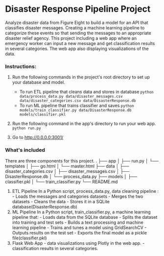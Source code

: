 # Disaster Response Pipeline Project
   Analyze disaster data from Figure Eight to build a model for an API that classifies disaster messages.
Creating a machine learning pipeline to categorize these events so that sending the messages to an appropriate disaster relief agency.
This project including a web app where an emergency worker can input a new message and get classification results in several categories. The web app also displaying visualizations of the data. 

### Instructions:
1. Run the following commands in the project's root directory to set up your database and model.

    - To run ETL pipeline that cleans data and stores in database
        `python data/process_data.py data/disaster_messages.csv data/disaster_categories.csv data/DisasterResponse.db`
    - To run ML pipeline that trains classifier and saves
        `python models/train_classifier.py data/DisasterResponse.db models/classifier.pkl`

2. Run the following command in the app's directory to run your web app.
    `python run.py`

3. Go to http://0.0.0.0:3001/

### What's included
  There are three components for this project.
  .
  ├── app
  │   ├── run.py
  │   └── templates
  │       ├── go.html
  │       └── master.html
  ├── data
  │   ├── disaster_categories.csv
  │   ├── disaster_messages.csv
  │   ├── DisasterResponse.db
  │   └── process_data.py
  ├── models
  │   ├── classifier.pkl
  │   └── train_classifier.py
  └── README.md
  1. ETL Pipeline
  In a Python script, process_data.py, data cleaning pipeline :
    - Loads the messages and categories datasets
    - Merges the two datasets
    - Cleans the data
    - Stores it in a SQLite database(DisasterResponse.db) 
  2. ML Pipeline
    In a Python script, train_classifier.py, a machine learning pipeline that:
    - Loads data from the SQLite database
    - Splits the dataset into training and test sets
    - Builds a text processing and machine learning pipeline
    - Trains and tunes a model using GridSearchCV
    - Outputs results on the test set
    - Exports the final model as a pickle file(classifier.pkl)
  3. Flask Web App
    - data visualizations using Plotly in the web app. 
    - classification results in several categories. 
    
  
